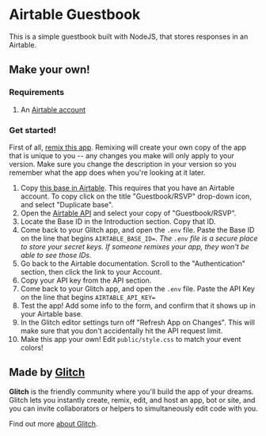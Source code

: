 # Airtable Guestbook

This is a simple guestbook built with NodeJS, that stores responses in an Airtable.

## Make your own!

### Requirements
1. An [Airtable account](https://airtable.com/signup)

### Get started!

First of all, [remix this app](https://glitch.com/edit/#!/remix/airtable-guestbook-starter). Remixing will create your own copy of the app that is unique to you -- any changes you make will only apply to your version. Make sure you change the description in your version so you remember what the app does when you're looking at it later.
 
1. Copy [this base in Airtable](https://airtable.com/shrdzb2kFVMeV6Z8X). This requires that you have an Airtable account. To copy click on the title "Guestbook/RSVP" drop-down icon, and select "Duplicate base".
2. Open the [Airtable API](https://airtable.com/api) and select your copy of "Guestbook/RSVP".
3. Locate the Base ID in the Introduction section. Copy that ID.
4. Come back to your Glitch app, and open the `.env` file. Paste the Base ID on the line that begins `AIRTABLE_BASE_ID=`. _The `.env` file is a secure place to store your secret keys. If someone remixes your app, they won't be able to see those IDs._ 
5. Go back to the Airtable documentation. Scroll to the "Authentication" section, then click the link to your Account.
6. Copy your API key from the API section.
7. Come back to your Glitch app, and open the `.env` file. Paste the API Key on the line that begins `AIRTABLE_API_KEY=`
8. Test the app! Add some info to the form, and confirm that it shows up in your Airtable base.
9. In the Glitch editor settings turn off "Refresh App on Changes". This will make sure that you don't accidentally hit the API request limit.
10. Make this app your own! Edit `public/style.css` to match your event colors!




## Made by [Glitch](https://glitch.com/)

**Glitch** is the friendly community where you'll build the app of your dreams. Glitch lets you instantly create, remix, edit, and host an app, bot or site, and you can invite collaborators or helpers to simultaneously edit code with you.

Find out more [about Glitch](https://glitch.com/about).